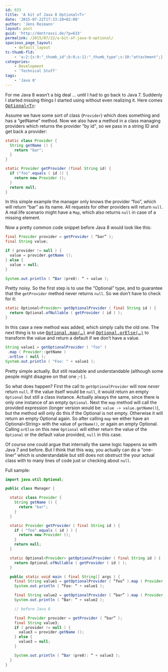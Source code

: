 ```yaml
---
id: 633
title: 'A bit of Java 8 Optional<T>'
date: '2015-07-22T17:33:20+02:00'
author: 'Jens Reimann'
layout: post
guid: 'http://dentrassi.de/?p=633'
permalink: /2015/07/22/a-bit-of-java-8-optional/
spacious_page_layout:
    - default_layout
tc-thumb-fld:
    - 'a:2:{s:9:"_thumb_id";b:0;s:11:"_thumb_type";s:10:"attachment";}'
categories:
    - Development
    - 'Technical Stuff'
tags:
    - 'Java 8'
---
```


For me Java 8 wasn’t a big deal … until I had to go back to Java 7. Suddenly I started missing things I started using without even realizing it. Here comes <tt>[Optional&lt;T&gt;](https://docs.oracle.com/javase/8/docs/api/java/util/Optional.html)</tt>:

<!-- more -->

Assume we have some sort of class (`Provider`) which does something and has a “getName” method. Now we also have a method in a class managing providers which returns the provider <q>by id</q>, so we pass in a string ID and get back a provider:

```java  
static class Provider {
  String getName () {
    return "bar";
  }
}

static Provider getProvider (final String id) {
  if ("foo".equals ( id )) {
    return new Provider ();
  }
  return null;
}
```

In this simple example the manager only knows the provider “foo”, which will return “bar” as its name. All requests for other providers will return `null`. A real life scenario might have a `Map`, which also returns `null` in case of a missing element.

Now a pretty common code snippet before Java 8 would look like this:

```java
final Provider provider = getProvider ( “bar” );
final String value;

if ( provider != null ) {
  value = provider.getName ();
} else {
  value = null;
}

System.out.println ( “Bar (pre8): “ + value );
```

Pretty noisy. So the first step is to use the “Optional” type, and to guarantee that the `getProvider` method never returns `null`. So we don’t have to check for it:

```java  
static Optional<Provider> getOptionalProvider ( final String id ) {
  return Optional.ofNullable ( getProvider ( id ) );
}
```

In this case a new method was added, which simply calls the old one. The next thing is to use <tt>[Optional.map(…)](https://docs.oracle.com/javase/8/docs/api/java/util/Optional.html#map-java.util.function.Function-)</tt> and <tt>[Optional.orElse(…)](https://docs.oracle.com/javase/8/docs/api/java/util/Optional.html#orElse-T-)</tt> to transform the value and return a default if we don’t have a value.

```java
String value1 = getOptionalProvider ( "foo" )  
 .map ( Provider::getName )  
 .orElse ( null );  
System.out.println ( "Foo: " + value1 );  
```

Pretty simple actually. But still readable and understandable (although some people might disagree on that one ;-) ).

So what does happen? First the call to `getOptionalProvider` will now *never* return `null`. If the value itself would be `null`, it would return an empty `Optional` but still a class instance. Actually always the same, since there is only one instance of an empty `Optional`. Next the `map` method will call the provided expression (longer version would be: `value -> value.getName()`), but the method will only do this if the Optional is not empty. Otherwise it will return an empty Optional again. So after calling `map` we either have an Optional&lt;String&gt; with the value of `getName()`, or again an empty Optional. Calling `orElse` on this new `Optional` will either return the value of the `Optional` or the default value provided, `null` in this case.

Of course one could argue that internally the same logic happens as with Java 7 and before. But I think that this way, you actually can do a <q>one-liner</q> which is understandable but still does not obstruct the your actual class with to many lines of code just or checking about `null`.

Full sample:  

```java
import java.util.Optional;

public class Manager {

  static class Provider {
    String getName () {
      return "bar";
    }
  }

  static Provider getProvider ( final String id ) {
    if ( "foo".equals ( id ) ) {
      return new Provider ();
    }
    return null;
  }

  static Optional<Provider> getOptionalProvider ( final String id ) {
    return Optional.ofNullable ( getProvider ( id ) );
  }

  public static void main ( final String[] args ) {
    final String value1 = getOptionalProvider ( “foo” ).map ( Provider::getName ).orElse ( null );
    System.out.println ( “Foo: “ + value1 );

    final String value2 = getOptionalProvider ( “bar” ).map ( Provider::getName ).orElse ( null );
    System.out.println ( “Bar: “ + value2 );

    // before Java 8

    final Provider provider = getProvider ( “bar” );
    final String value3;
    if ( provider != null ) {
      value3 = provider.getName ();
    } else {
      value3 = null;
    }

    System.out.println ( “Bar (pre8): “ + value3 );
  }
}
```
